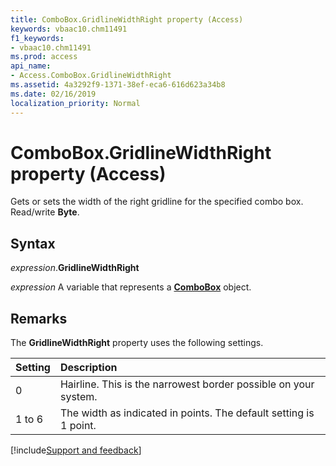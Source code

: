 ```yaml
---
title: ComboBox.GridlineWidthRight property (Access)
keywords: vbaac10.chm11491
f1_keywords:
- vbaac10.chm11491
ms.prod: access
api_name:
- Access.ComboBox.GridlineWidthRight
ms.assetid: 4a3292f9-1371-38ef-eca6-616d623a34b8
ms.date: 02/16/2019
localization_priority: Normal
---
```



# ComboBox.GridlineWidthRight property (Access)

Gets or sets the width of the right gridline for the specified combo box. Read/write **Byte**.


## Syntax

_expression_.**GridlineWidthRight**

_expression_ A variable that represents a **[ComboBox](Access.ComboBox.md)** object.


## Remarks

The **GridlineWidthRight** property uses the following settings.

|Setting|Description|
|:-----|:-----|
|0| Hairline. This is the narrowest border possible on your system.|
|1 to 6|The width as indicated in points. The default setting is 1 point.|



[!include[Support and feedback](~/includes/feedback-boilerplate.md)]